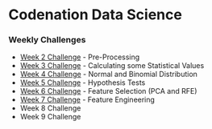 # Codenation Data Science

### Weekly Challenges

* [Week 2 Challenge](data-science-0) - Pre-Processing
* [Week 3 Challenge](coestatistica-1) - Calculating some Statistical Values
* [Week 4 Challenge](data-science-1) - Normal and Binomial Distribution
* [Week 5 Challenge](data-science-2) - Hypothesis Tests
* [Week 6 Challenge](data-science-3) - Feature Selection (PCA and RFE)
* [Week 7 Challenge](data-science-4) - Feature Engineering
* Week 8 Challenge
* Week 9 Challenge
